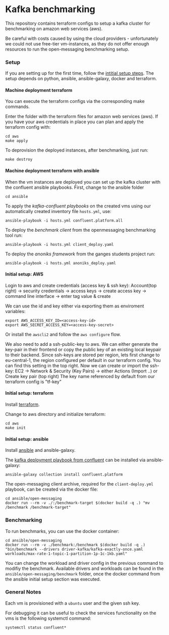 # Kafka benchmarking

This repository contains terraform configs to setup a kafka cluster for benchmarking on amazon web services (aws).

Be careful with costs caused by using the cloud providers - unfortunately we could not use free-tier vm-instances, as they do not offer enough resources to run the open-messaging benchmarking setup.

### Setup 

If you are setting up for the first time, follow the [intitial setup steps](#initial-setup-aws). The setup depends on python, ansible, ansible-galaxy, docker and terraform.

#### Machine deployment terraform 

You can execute the terraform configs via the corresponding make commands.

Enter the folder with the terraform files for amazon web services (aws). 
If you have your aws credentials in place you can plan and apply the terraform config with:

    cd aws
    make apply

To deprovision the deployed instances, after benchmarking, just run:

    make destroy

#### Machine deployment terraform with ansible

When the vm instances are deployed you can set up the kafka cluster with the confluent ansible playbooks. First, change to the ansible folder

    cd ansible

To apply the _kafka-confluent playbooks_ on the created vms using our automatically created inventory file `hosts.yml`, use:

    ansible-playbook -i hosts.yml confluent.platform.all

To deploy the _benchmark client_ from the openmessaging benchmarking tool run:

    ansible-playbook -i hosts.yml client_deploy.yaml

To deploy the _anoniks framework_ from the ganges students project run:

    ansible-playbook -i hosts.yml anoniks_deploy.yaml


#### Initial setup: AWS

Login to aws and create credentials (access key & ssh key):
Account(top right) -> security credentials -> access keys -> create access key -> command line interface -> enter tag value & create

We can use the id and key either via exporting them as enviroment variables: 

    export AWS_ACCESS_KEY_ID=<access-key-id>
    export AWS_SECRET_ACCESS_KEY=<access-key-secret>

Or install the `awscli2` and follow the `aws configure` flow.

We also need to add a ssh-public-key to aws. We can either generate the key-pair in their frontend or copy the public key of an existing local keypair to their backend. Since ssh-keys are stored per region, lets first change to eu-central-1, the region configured per default in our terraform config. You can find this setting in the top right. Now we can create or import the ssh-key: EC2 -> Network & Security (Key Pairs) -> either Actions (Import ..) or Create key pair (top right)
The key name referenced by default from our terraform config is "tf-key"


#### Initial setup: terraform

Install [terraform](https://developer.hashicorp.com/terraform/tutorials/aws-get-started/install-cli).

Change to aws directory and initialize terraform:

    cd aws
    make init


#### Initial setup: ansible

Install [ansible](https://docs.ansible.com/ansible/latest/installation_guide/intro_installation.html) and ansible-galaxy.

The [kafka deployment playbook from confluent](https://docs.confluent.io/ansible/current/overview.html) can be installed via ansible-galaxy:

    ansible-galaxy collection install confluent.platform

The open-messaging client archive, required for the `client-deploy.yml` playbook, can be created via the docker file:

    cd ansible/open-messaging
    docker run --rm -v ./:/benchmark-target $(docker build -q .) "mv /benchmark /benchmark-target"

### Benchmarking

To run benchmarks, you can use the docker container:

    cd ansible/open-messaging
    docker run --rm -v ./benchmark:/benchmark $(docker build -q .) "bin/benchmark --drivers driver-kafka/kafka-exactly-once.yaml workloads/max-rate-1-topic-1-partition-1p-1c-1kb.yaml"

You can change the workload and driver config in the previous command to modifiy the benchmark. Available drivers and workloads can be found in the `ansible/open-messaging/benchmark` folder, once the docker command from the ansible initial setup section was executed.


### General Notes

Each vm is provisioned with a `ubuntu` user and the given ssh key.

For debugging it can be useful to check the services functionality on the vms is the following systemctl command:

    systemctl status confluent*



